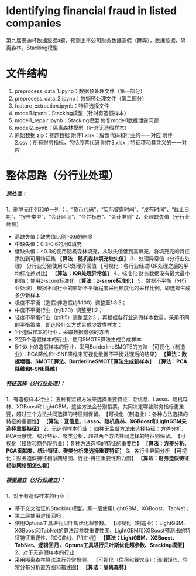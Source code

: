 # Identifying financial fraud in listed companies
第九届泰迪杯数据挖掘a题，预测上市公司财务数据造假（舞弊），数据挖掘，隔离森林，Stacking模型

# 文件结构
1. preprocess_data_1.ipynb：数据预处理文件（第一部分）
2. preprocess_data_2.ipynb：数据预处理文件（第二部分）
3. feature_extraction.ipynb：特征选择文件
4. model1.ipynb：Stacking模型（针对有造假样本）
5. model1_repair.ipynb：Stacking模型 修复model1数据泄露问题
6. model2.ipynb：隔离森林模型（针对无造假样本）
7. 原始数据.zip：赛题数据
   附件1.xlsx：股票代码和行业的一一对应
   附件2.csv：所有财务指标，包括股票代码
   附件3.xlsx：特征项和其含义的一一对应

# 整体思路（分行业处理）
##### 预处理：
1、删除无用列和单一列 ：、“货币代码”、“实际披露时间”、“发布时间”、“截止日期”、“报告类型”、“会计区间”、“合并标志”、“会计准则”
2、处理缺失值（分行业处理）
- 高缺失值：缺失值比例>0.6的删除
- 中缺失值：0.3-0.6的用0填充
- 低缺失值：<0.3的使用随机森林填充，从缺失值低到高填充，将填充完的特征添加到可用特征集
  【**算法：随机森林填充缺失值**】
3、处理异常值（分行业处理）
分行业分别使用IQR处理异常值
【可视化：各行业经过IQR处理之后的平均标准差对比】
【**算法：IQR处理异常值**】
4、标准化
财务数据没有最大最小的值：使用z-score标准化
【**算法：z-score标准化**】
5、数据不平衡（分行业处理）
根据不同行业的原始不平衡程度采用梯度化的采样比例，即选择生成多少新样本：
- 极度不平衡（造假:非造假约1:100）调整至1:3.5；
- 中度不平衡行业（约1:20）调整至1:2；
- 轻度不平衡行业（约1:5）调整至2:3；
再根据各行业造假样本数量，采用不同的平衡策略，即选择什么方式合成少数类样本：
- 1个造假样本的行业，采取数据增强的方法
- 2至5个造假样本的行业，使用SMOTE算法生成合成样本
- 5个以上的造假样本的行业，采用BorderlineSMOTE的方法
【可视化（制造业）：PCA降维和t-SNE降维来可视化数据不平衡处理后的结果】
【**算法：数据增强、SMOTE算法、BorderlineSMOTE算法生成新样本**】
【**算法：PCA降维和t-SNE降维**】

##### 特征选择（分行业处理）：
1、有造假样本行业：
​	五种有监督方法来选择重要特征：互信息、Lasso、随机森林、XGBoost和LightGBM。这些方法会分别投票，共同决定哪些财务指标更重要，超过三个方法共同选择的特征则保留。
​	【可视化（制造业）：各种方法选择的特征的重要性】
【**算法：互信息、Lasso、随机森林、XGBoost和LightGBM来选择重要特征**】
2、无造假样本行业：
​	四种无监督方法来选择特征：方差分析、PCA贡献度、统计特征、聚类分析，超过两个方法共同选择的特征则保留。
​【可视化（租赁和商务服务业）：各种方法选择的特征的重要性】
【**算法：方差分析、PCA贡献度、统计特征、聚类分析来选择重要特征**】
3、各行业异同分析
【可视化：财务造假特征相似网络图、行业-特征重要性热力图】
【**算法：财务造假特征相似网络图怎么看**】

##### 模型建立（分行业建立）：
1、对于有造假样本的行业：
- 基于交叉验证的Stacking模型，第一层使用LightGBM、XGBoost、TabNet；
- 第二层使用逻辑回归 。
- 使用Optuna工具进行贝叶斯优化超参数。
​	【可视化（制造业）：LightGBM、XGBoost和TabNet的算法超参数重要性图、LightGBM和XGBoost预测出的特征特征重要性、ROC曲线、PR曲线】
**【算法：LightGBM、XGBoost、TabNet、逻辑回归 、Optuna工具进行贝叶斯优化超参数、Stacking模型】**
2、对于无造假样本的行业：
- 采用隔离森林算法进行异常检测。
​	【可视化（住宿和餐饮业）：混淆矩阵、异常分布分析直方图和箱线图】
**【算法：隔离森林】**
























